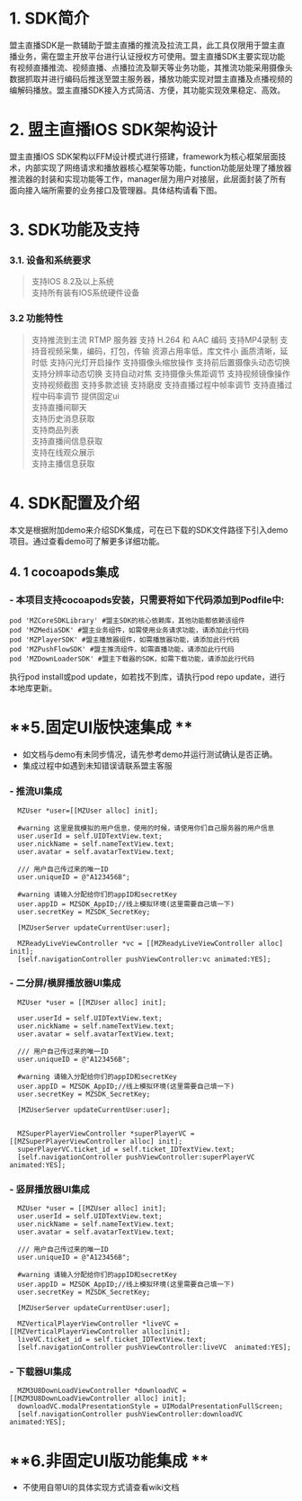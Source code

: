 # 1. SDK简介
盟主直播SDK是一款辅助于盟主直播的推流及拉流工具，此工具仅限用于盟主直播业务，需在盟主开放平台进行认证授权方可使用。盟主直播SDK主要实现功能有视频直播推流、视频直播、点播拉流及聊天等业务功能，其推流功能采用摄像头数据抓取并进行编码后推送至盟主服务器，播放功能实现对盟主直播及点播视频的编解码播放。盟主直播SDK接入方式简洁、方便，其功能实现效果稳定、高效。
# 2. 盟主直播IOS SDK架构设计
盟主直播IOS SDK架构以FFM设计模式进行搭建，framework为核心框架层面技术，内部实现了网络请求和播放器核心框架等功能，function功能层处理了播放器推流器的封装和实现功能等工作，manager层为用户对接层，此层面封装了所有面向接入端所需要的业务接口及管理器。具体结构请看下图。
# 3. SDK功能及支持
###  3.1.  设备和系统要求
> 支持IOS 8.2及以上系统  
支持所有装有IOS系统硬件设备  
###  3.2 功能特性
> 支持推流到主流 RTMP 服务器
支持 H.264 和 AAC 编码
支持MP4录制
支持音视频采集，编码，打包，传输
资源占用率低，库文件小
画质清晰，延时低
支持闪光灯开启操作
支持摄像头缩放操作
支持前后置摄像头动态切换
支持分辨率动态切换
支持自动对焦
支持摄像头焦距调节
支持视频镜像操作
支持视频截图
支持多款滤镜
支持磨皮
支持直播过程中帧率调节
支持直播过程中码率调节
提供固定ui  
支持直播间聊天  
支持历史消息获取  
支持商品列表  
支持直播间信息获取  
支持在线观众展示  
支持主播信息获取  

# **4. SDK配置及介绍**
本文是根据附加demo来介绍SDK集成，可在已下载的SDK文件路径下引入demo项目。通过查看demo可了解更多详细功能。
## **4. 1 cocoapods集成**
### **- 本项目支持cocoapods安装，只需要将如下代码添加到Podfile中:** 
    pod 'MZCoreSDKLibrary' #盟主SDK的核心依赖库，其他功能都依赖该组件
    pod 'MZMediaSDK' #盟主业务组件，如需使用业务请求功能，请添加此行代码
    pod 'MZPlayerSDK' #盟主播放器组件，如需播放器功能，请添加此行代码
    pod 'MZPushFlowSDK' #盟主推流组件，如需直播功能，请添加此行代码
    pod 'MZDownLoaderSDK' #盟主下载器的SDK，如需下载功能，请添加此行代码
执行pod install或pod update，如若找不到库，请执行pod repo update，进行本地库更新。

# **5.固定UI版快速集成 **
- 如文档与demo有未同步情况，请先参考demo并运行测试确认是否正确。
- 集成过程中如遇到未知错误请联系盟主客服
### **- 推流UI集成**
      MZUser *user=[[MZUser alloc] init];

      #warning 这里是我模拟的用户信息，使用的时候，请使用你们自己服务器的用户信息
      user.userId = self.UIDTextView.text;
      user.nickName = self.nameTextView.text;
      user.avatar = self.avatarTextView.text;
          
      /// 用户自己传过来的唯一ID
      user.uniqueID = @"A123456B";
          
      #warning 请输入分配给你们的appID和secretKey
      user.appID = MZSDK_AppID;//线上模拟环境(这里需要自己填一下)
      user.secretKey = MZSDK_SecretKey;

      [MZUserServer updateCurrentUser:user];

      MZReadyLiveViewController *vc = [[MZReadyLiveViewController alloc] init];
      [self.navigationController pushViewController:vc animated:YES];

### **- 二分屏/横屏播放器UI集成**
      MZUser *user = [[MZUser alloc] init];

      user.userId = self.UIDTextView.text;
      user.nickName = self.nameTextView.text;
      user.avatar = self.avatarTextView.text;
      
      /// 用户自己传过来的唯一ID
      user.uniqueID = @"A123456B";

      #warning 请输入分配给你们的appID和secretKey
      user.appID = MZSDK_AppID;//线上模拟环境(这里需要自己填一下)
      user.secretKey = MZSDK_SecretKey;

      [MZUserServer updateCurrentUser:user];


      MZSuperPlayerViewController *superPlayerVC = [[MZSuperPlayerViewController alloc] init];
      superPlayerVC.ticket_id = self.ticket_IDTextView.text;
      [self.navigationController pushViewController:superPlayerVC animated:YES];

### **- 竖屏播放器UI集成**
      MZUser *user = [[MZUser alloc] init];
      user.userId = self.UIDTextView.text;
      user.nickName = self.nameTextView.text;
      user.avatar = self.avatarTextView.text;
      
      /// 用户自己传过来的唯一ID
      user.uniqueID = @"A123456B";

      #warning 请输入分配给你们的appID和secretKey
      user.appID = MZSDK_AppID;//线上模拟环境(这里需要自己填一下)
      user.secretKey = MZSDK_SecretKey;

      [MZUserServer updateCurrentUser:user];

      MZVerticalPlayerViewController *liveVC = [[MZVerticalPlayerViewController alloc]init];
      liveVC.ticket_id = self.ticket_IDTextView.text;
      [self.navigationController pushViewController:liveVC  animated:YES];
  
  ### **- 下载器UI集成**
      MZM3U8DownLoadViewController *downloadVC = [[MZM3U8DownLoadViewController alloc] init];
      downloadVC.modalPresentationStyle = UIModalPresentationFullScreen;
      [self.navigationController pushViewController:downloadVC animated:YES];

# **6.非固定UI版功能集成 **
- 不使用自带UI的具体实现方式请查看wiki文档
